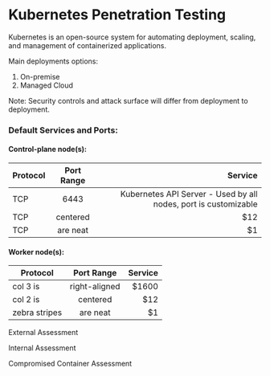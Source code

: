 # Kubernetes Penetration Testing

Kubernetes is an open-source system for automating deployment, scaling, and management of containerized applications.

Main deployments options:
1. On-premise 
2. Managed Cloud 

Note: Security controls and attack surface will differ from deployment to deployment. 

### Default Services and Ports:

#### Control-plane node(s):

| Protocol      | Port Range    | Service  |
| ------------- |:-------------:| --------:|
| TCP           | 6443          | Kubernetes API Server - Used by all nodes, port is customizable    |
| TCP           | centered      |   $12    |
| TCP           | are neat      |    $1    |

#### Worker node(s):

| Protocol      | Port Range    | Service  |
| ------------- |:-------------:| --------:|
| col 3 is      | right-aligned | $1600    |
| col 2 is      | centered      |   $12    |
| zebra stripes | are neat      |    $1    |

External Assessment

Internal Assessment 

Compromised Container Assessment

